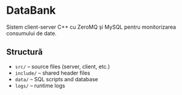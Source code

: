 # DataBank

Sistem client-server C++ cu ZeroMQ și MySQL pentru monitorizarea consumului de date.

## Structură

- `src/` – source files (server, client, etc.)
- `include/` – shared header files
- `data/` – SQL scripts and database
- `logs/` – runtime logs
